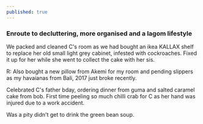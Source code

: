 ```yaml
---
published: true
---
```

### Enroute to decluttering, more organised and a lagom lifestyle

We packed and cleaned C's room as we had bought an ikea KALLAX shelf to replace her old small light grey cabinet, infested with cockroaches. Fixed it up for her while she went to collect the cake with her sis.

R: Also bought a new pillow from Akemi for my room and pending slippers as my havaianas from Bali, 2017 just broke recently.

Celebrated C's father bday, ordering dinner from guma and salted caramel cake from bob. First time peeling so much chilli crab for C as her hand was injured due to a work accident.

Was a pity didn't get to drink the green bean soup.
